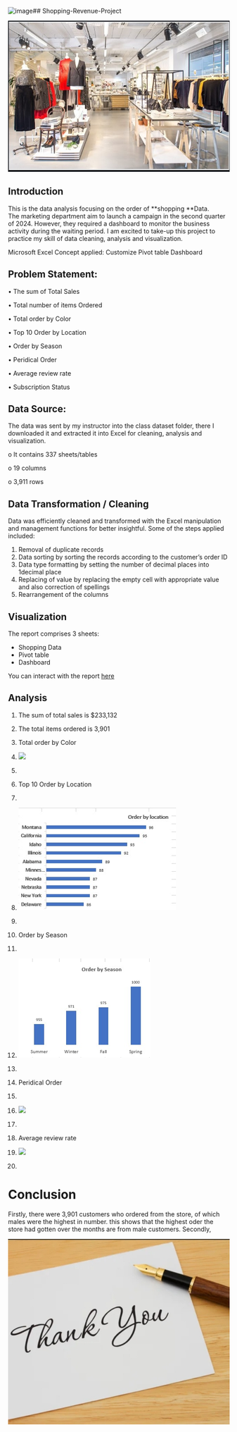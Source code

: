 ![image]()## Shopping-Revenue-Project

![](shoppingstore.jpg)

## Introduction

This is the data analysis focusing on the order of **shopping **Data.  
The marketing department aim to launch a campaign in the second quarter of 2024. However, they required a dashboard to monitor the business activity during the waiting period. I am excited to take-up this project to practice my skill of data cleaning, analysis and visualization.


Microsoft Excel Concept applied:
Customize Pivot table
Dashboard

## Problem Statement:

•	The sum of Total Sales

•	Total number of items Ordered

•	Total order by Color

•	Top 10 Order by Location

•	Order by Season

•	Peridical Order

•	Average review rate

•	Subscription Status

## Data Source:

The data was sent by my instructor into the class dataset folder, there I downloaded it and extracted it into Excel for cleaning, analysis and visualization.

o	It contains 337 sheets/tables

o	19 columns

o	3,911 rows

## Data Transformation / Cleaning

Data was efficiently cleaned and transformed with the Excel manipulation and management functions for better insightful. Some of the steps applied included:
1.	Removal of duplicate records
2.	Data sorting by sorting the records according to the customer’s order ID
3.	Data type formatting by setting the number of decimal places into 1decimal place
4.	Replacing of value by replacing the empty cell with appropriate value and also correction of spellings
5.	Rearrangement of the columns


## Visualization

The report comprises 3 sheets:
-   Shopping Data
-   Pivot table
-   Dashboard
  
You can interact with the report [here](shoppingdataproject.xlsx)

## Analysis

1.	The sum of total sales is $233,132
2.	The total items ordered is 3,901
3.	Total order by Color

4.	![](orderbycolor.jpg)
5.	
6.  Top 10 Order by Location
7.  
8.  ![](orderbylocation.jpg)
9.  
10.  Order by Season
11.  
12.  ![](orderbyseason.jpg)
13.  
14.  Peridical Order
15.  
16.  ![](periodicalorder.jpg)
17.  
18.  Average review rate

19.  ![](averagereview.jpg)
20.  

# Conclusion

Firstly, there were 3,901 customers who ordered from the store, of which males were the highest in number. this shows that the highest oder the store had gotten over the months are from male customers.
Secondly,







![](appreciation.jpg)
